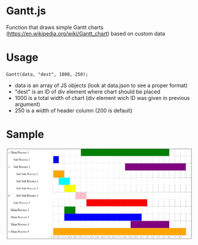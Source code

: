 # Gantt.js
Function that draws simple Gantt charts (https://en.wikipedia.org/wiki/Gantt_chart) based on custom data

# Usage
`Gantt(data, "dest", 1000, 250);` 

 - data is an array of JS objects (look at data.json to see a proper format)
 - "dest" is an ID of div element where chart should be placed
 - 1000 is a total width of chart (div element wich ID was given in previous argument)
 - 250 is a width of header column (200 is default)

# Sample
![Image of Yaktocat](https://github.com/bodik10/Gantt/blob/master/sample.JPG)
